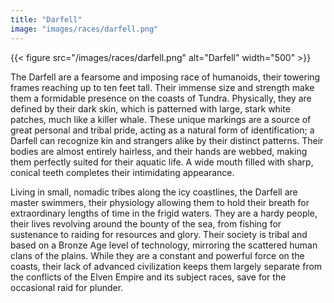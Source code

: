 ```yaml
---
title: "Darfell"
image: "images/races/darfell.png"
---
```

{{< figure src="/images/races/darfell.png" alt="Darfell" width="500" >}}

The Darfell are a fearsome and imposing race of humanoids, their towering frames reaching up to ten feet tall. Their immense size and strength make them a formidable presence on the coasts of Tundra. Physically, they are defined by their dark skin, which is patterned with large, stark white patches, much like a killer whale. These unique markings are a source of great personal and tribal pride, acting as a natural form of identification; a Darfell can recognize kin and strangers alike by their distinct patterns. Their bodies are almost entirely hairless, and their hands are webbed, making them perfectly suited for their aquatic life. A wide mouth filled with sharp, conical teeth completes their intimidating appearance.

Living in small, nomadic tribes along the icy coastlines, the Darfell are master swimmers, their physiology allowing them to hold their breath for extraordinary lengths of time in the frigid waters. They are a hardy people, their lives revolving around the bounty of the sea, from fishing for sustenance to raiding for resources and glory. Their society is tribal and based on a Bronze Age level of technology, mirroring the scattered human clans of the plains. While they are a constant and powerful force on the coasts, their lack of advanced civilization keeps them largely separate from the conflicts of the Elven Empire and its subject races, save for the occasional raid for plunder.